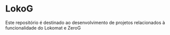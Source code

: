 # LokoG
Este repositório é destinado ao desenvolvimento de projetos relacionados à funcionalidade do Lokomat e ZeroG
